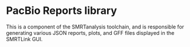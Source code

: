 PacBio Reports library
======================

This is a component of the SMRTanalysis toolchain, and is responsible for
generating various JSON reports, plots, and GFF files displayed in the
SMRTLink GUI.
